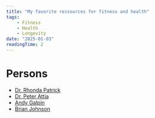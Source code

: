 ```yaml
---
title: "My favorite ressources for fitness and health"
tags: 
    - Fitness
    - Health
    - Longevity
date: "2025-01-03"
readingTime: 2
---
```




# Persons

- [Dr. Rhonda Patrick](https://www.foundmyfitness.com/)
- [Dr. Peter Attia](https://peterattiamd.com/)
- [Andy Galpin](https://www.andygalpin.com/)
- [Brian Johnson](https://blueprint.bryanjohnson.com/pages/blueprint-protocol)
